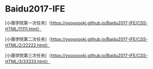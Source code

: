 # Baidu2017-IFE
[小薇学院第一次任务]（https://yooooooki.github.io/Baidu2017-IFE/CSS-HTML/11111.html）

[小薇学院第二次任务]（https://yooooooki.github.io/Baidu2017-IFE/CSS-HTML/2/22222.html）

[小薇学院第三次任务]（https://yooooooki.github.io/Baidu2017-IFE/CSS-HTML/3/33333.html）

